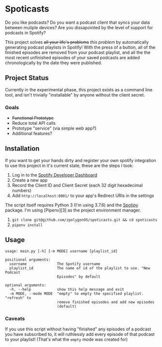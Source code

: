 # Spoticasts #

Do you like podcasts? Do you want a podcast client that syncs your data between
muliple devices? Are you dissapointed by the level of support for podcasts in
Spotify?

This project solves <s>all your life's problems</s> <em>this problem</em> by
automatically generating podcast playlists in Spotify! With the press of a
button, all of the finished episodes are removed from your podcast playlist, and
all the the most recent unfinished episodes of your saved podcasts are added
chronologically by the date they were published.

## Project Status ##

Currently in the experimental phase, this project exists as a command line tool,
and isn't trivially "installable" by anyone without the client secret.

### Goals ###

+ <s>Functional Prototype</s>
+ Reduce total API calls
+ Prototype "service" (via simple web app?)
+ Additional features?

## Installation ##

If you want to get your hands dirty and register your own spotify integration
to use this project in it's current state, these are the steps I took:

1. Log in to the [Spotify Developer Dashboard][1]
2. Create a new app
3. Record the Client ID and Client Secret (each 32 digit hexadecimal numbers)
4. Add `http://localhost:8001/` to your app's Redirect URIs in the settings

The script itself requires Python 3 (I'm using 3.7.6) and the [Spotipy][2]
package. I'm using [Pipenv][3] as the project environment manager.

1. `git clone git@github.com/zpolygon95/spoticasts.git && cd spoticasts`
2. `pipenv install`

## Usage ##

```
usage: main.py [-h] [-m MODE] username [playlist_id]

positional arguments:
  username              The Spotify username
  playlist_id           The name of id of the playlist to use. "New Podcast
                        Episodes" by default

optional arguments:
  -h, --help            show this help message and exit
  -m MODE, --mode MODE  "empty" to empty the specified playlist. "refresh" to
                        remove finished episodes and add new episodes
                        (default)
```

### Caveats ###

If you use this script without having "finished" any episodes of a podcast you
have subscribed to, it will ruthlessly add every episode of that podcast to your
playlist! (That's what the `empty` mode was created for)

[1]: https://developer.spotify.com/dashboard/
[2]: https://spotipy.readthedocs.io/en/stable/
